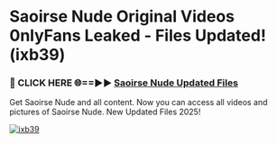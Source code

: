 # Saoirse Nude Original Videos 0nlyFans Leaked - Files Updated! (ixb39)

<h3>🔴 CLICK HERE 🌐==►► <a href="https://tinyurl.com/y5r63du9" rel="nofollow">Saoirse Nude Updated Files</a></h3>

Get Saoirse Nude and all content. Now you can access all videos and pictures of Saoirse Nude. New Updated Files 2025!

[![ixb39](https://i.imgur.com/UVo9nyh.gif)](https://tinyurl.com/y5r63du9)